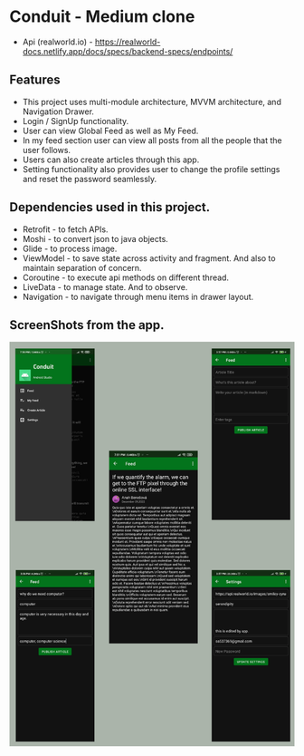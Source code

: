 # Conduit - Medium clone
* Api (realworld.io) - https://realworld-docs.netlify.app/docs/specs/backend-specs/endpoints/

## Features
* This project uses multi-module architecture, MVVM architecture, and Navigation Drawer.
* Login / SignUp functionality.
* User can view Global Feed as well as My Feed.
* In my feed section user can view all posts from all the people that the user follows.
* Users can also create articles through this app.
* Setting functionality also provides user to change the profile settings and reset the password seamlessly.

## Dependencies used in this project.
* Retrofit - to fetch APIs.
* Moshi - to convert json to java objects.
* Glide - to process image.
* ViewModel - to save state across activity and fragment. And also to maintain separation of concern.
* Coroutine - to execute api methods on different thread.
* LiveData - to manage state. And to observe.
* Navigation - to navigate through menu items in drawer layout.

## ScreenShots from the app.
![alt text](https://github.com/Maverick-01/Conduit/blob/master/Conduit%20readme.png)
